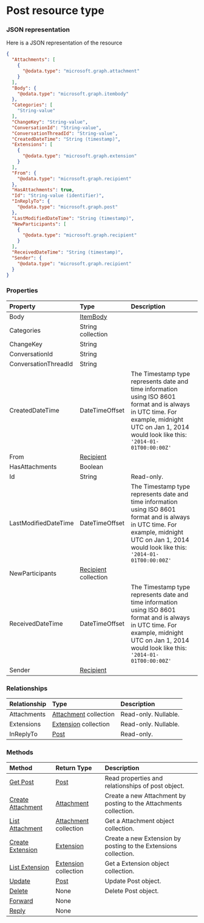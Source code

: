 # Post resource type



### JSON representation

Here is a JSON representation of the resource

<!-- {
  "blockType": "resource",
  "optionalProperties": [
    "Attachments",
    "Extensions",
    "InReplyTo"
  ],
  "@odata.type": "microsoft.graph.post"
}-->

```json
{
  "Attachments": [
    {
      "@odata.type": "microsoft.graph.attachment"
    }
  ],
  "Body": {
    "@odata.type": "microsoft.graph.itembody"
  },
  "Categories": [
    "String-value"
  ],
  "ChangeKey": "String-value",
  "ConversationId": "String-value",
  "ConversationThreadId": "String-value",
  "CreatedDateTime": "String (timestamp)",
  "Extensions": [
    {
      "@odata.type": "microsoft.graph.extension"
    }
  ],
  "From": {
    "@odata.type": "microsoft.graph.recipient"
  },
  "HasAttachments": true,
  "Id": "String-value (identifier)",
  "InReplyTo": {
    "@odata.type": "microsoft.graph.post"
  },
  "LastModifiedDateTime": "String (timestamp)",
  "NewParticipants": [
    {
      "@odata.type": "microsoft.graph.recipient"
    }
  ],
  "ReceivedDateTime": "String (timestamp)",
  "Sender": {
    "@odata.type": "microsoft.graph.recipient"
  }
}

```
### Properties
| Property	   | Type	|Description|
|:---------------|:--------|:----------|
|Body|[ItemBody](itembody.md)||
|Categories|String collection||
|ChangeKey|String||
|ConversationId|String||
|ConversationThreadId|String||
|CreatedDateTime|DateTimeOffset|The Timestamp type represents date and time information using ISO 8601 format and is always in UTC time. For example, midnight UTC on Jan 1, 2014 would look like this: `'2014-01-01T00:00:00Z'`|
|From|[Recipient](recipient.md)||
|HasAttachments|Boolean||
|Id|String| Read-only.|
|LastModifiedDateTime|DateTimeOffset|The Timestamp type represents date and time information using ISO 8601 format and is always in UTC time. For example, midnight UTC on Jan 1, 2014 would look like this: `'2014-01-01T00:00:00Z'`|
|NewParticipants|[Recipient](recipient.md) collection||
|ReceivedDateTime|DateTimeOffset|The Timestamp type represents date and time information using ISO 8601 format and is always in UTC time. For example, midnight UTC on Jan 1, 2014 would look like this: `'2014-01-01T00:00:00Z'`|
|Sender|[Recipient](recipient.md)||

### Relationships
| Relationship | Type	|Description|
|:---------------|:--------|:----------|
|Attachments|[Attachment](attachment.md) collection| Read-only. Nullable.|
|Extensions|[Extension](extension.md) collection| Read-only. Nullable.|
|InReplyTo|[Post](post.md)| Read-only.|

### Methods

| Method		   | Return Type	|Description|
|:---------------|:--------|:----------|
|[Get Post](../api/post_get.md) | [Post](post.md) |Read properties and relationships of post object.|
|[Create Attachment](../api/post_post_attachments.md) |[Attachment](attachment.md)| Create a new Attachment by posting to the Attachments collection.|
|[List Attachment](../api/post_list_attachments.md) |[Attachment](attachment.md) collection| Get a Attachment object collection.|
|[Create Extension](../api/post_post_extensions.md) |[Extension](extension.md)| Create a new Extension by posting to the Extensions collection.|
|[List Extension](../api/post_list_extensions.md) |[Extension](extension.md) collection| Get a Extension object collection.|
|[Update](../api/post_update.md) | [Post](post.md)	|Update Post object. |
|[Delete](../api/post_delete.md) | None |Delete Post object. |
|[Forward](../api/post_forward.md)|None||
|[Reply](../api/post_reply.md)|None||

<!-- uuid: 8fcb5dbc-d5aa-4681-8e31-b001d5168d79
2015-10-25 14:57:30 UTC -->
<!-- {
  "type": "#page.annotation",
  "description": "Post resource",
  "keywords": "",
  "section": "documentation",
  "tocPath": ""
}-->